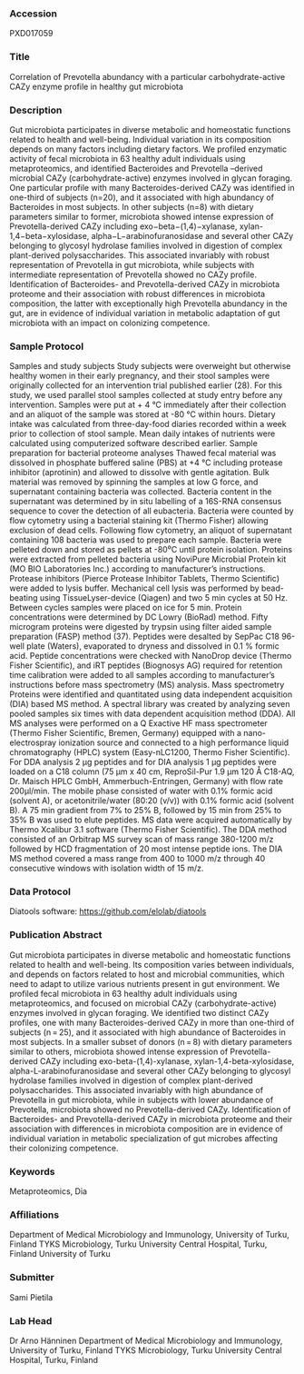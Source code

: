 ### Accession
PXD017059

### Title
Correlation of Prevotella abundancy with a particular carbohydrate-active CAZy enzyme profile in healthy gut microbiota

### Description
Gut microbiota participates in diverse metabolic and homeostatic functions related to health and well-being. Individual variation in its composition depends on many factors including dietary factors. We profiled enzymatic activity of fecal microbiota in 63 healthy adult individuals using metaproteomics, and identified Bacteroides and Prevotella –derived microbial CAZy (carbohydrate-active) enzymes involved in glycan foraging. One particular profile with many Bacteroides-derived CAZy was identified in one-third of subjects (n=20), and it associated with high abundancy of Bacteroides in most subjects. In other subjects (n=8) with dietary parameters similar to former, microbiota showed intense expression of Prevotella-derived CAZy including exo−beta−(1,4)−xylanase, xylan-1,4−beta−xylosidase, alpha−L−arabinofuranosidase and several other CAZy belonging to glycosyl hydrolase families involved in digestion of complex plant-derived polysaccharides. This associated invariably with robust representation of Prevotella in gut microbiota, while subjects with intermediate representation of Prevotella showed no CAZy profile. Identification of Bacteroides- and Prevotella-derived CAZy in microbiota proteome and their association with robust differences in microbiota composition, the latter with exceptionally high Prevotella abundancy in the gut, are in evidence of individual variation in metabolic adaptation of gut microbiota with an impact on colonizing competence.

### Sample Protocol
Samples and study subjects Study subjects were overweight but otherwise healthy women in their early pregnancy, and their stool samples were originally collected for an intervention trial published earlier (28). For this study, we used parallel stool samples collected at study entry before any intervention. Samples were put at + 4 °C immediately after their collection and an aliquot of the sample was stored at -80 °C within hours. Dietary intake was calculated from three-day-food diaries recorded within a week prior to collection of stool sample. Mean daily intakes of nutrients were calculated using computerized software described earlier. Sample preparation for bacterial proteome analyses Thawed fecal material was dissolved in phosphate buffered saline (PBS) at +4 °C including protease inhibitor (aprotinin) and allowed to dissolve with gentle agitation. Bulk material was removed by spinning the samples at low G force, and supernatant containing bacteria was collected. Bacteria content in the supernatant was determined by in situ labelling of a 16S-RNA consensus sequence to cover the detection of all eubacteria. Bacteria were counted by flow cytometry using a bacterial staining kit (Thermo Fisher) allowing exclusion of dead cells. Following flow cytometry, an aliquot of supernatant containing 108 bacteria was used to prepare each sample. Bacteria were pelleted down and stored as pellets at -80⁰C until protein isolation. Proteins were extracted from pelleted bacteria using NoviPure Microbial Protein kit (MO BIO Laboratories Inc.) according to manufacturer’s instructions. Protease inhibitors (Pierce Protease Inhibitor Tablets, Thermo Scientific) were added to lysis buffer. Mechanical cell lysis was performed by bead-beating using TissueLyser-device (Qiagen) and two 5 min cycles at 50 Hz. Between cycles samples were placed on ice for 5 min. Protein concentrations were determined by DC Lowry (BioRad) method. Fifty microgram proteins were digested by trypsin using filter aided sample preparation (FASP) method (37). Peptides were desalted by SepPac C18 96-well plate (Waters), evaporated to dryness and dissolved in 0.1 % formic acid. Peptide concentrations were checked with NanoDrop device (Thermo Fisher Scientific), and iRT peptides (Biognosys AG) required for retention time calibration were added to all samples according to manufacturer’s instructions before mass spectrometry (MS) analysis. Mass spectrometry Proteins were identified and quantitated using data independent acquisition (DIA) based MS method. A spectral library was created by analyzing seven pooled samples six times with data dependent acquisition method (DDA). All MS analyses were performed on a Q Exactive HF mass spectrometer (Thermo Fisher Scientific, Bremen, Germany) equipped with a nano-electrospray ionization source and connected to a high performance liquid chromatography (HPLC) system (Easy-nLC1200, Thermo Fisher Scientific). For DDA analysis 2 µg peptides and for DIA analysis 1 µg peptides were loaded on a C18 column (75 μm x 40 cm, ReproSil-Pur 1.9 μm 120 Å C18-AQ, Dr. Maisch HPLC GmbH, Ammerbuch-Entringen, Germany) with flow rate 200µl/min. The mobile phase consisted of water with 0.1% formic acid (solvent A), or acetonitrile/water (80:20 (v/v)) with 0.1% formic acid (solvent B). A 75 min gradient from 7% to 25% B, followed by 15 min from 25% to 35% B was used to elute peptides. MS data were acquired automatically by Thermo Xcalibur 3.1 software (Thermo Fisher Scientific). The DDA method consisted of an Orbitrap MS survey scan of mass range 380-1200 m/z followed by HCD fragmentation of 20 most intense peptide ions. The DIA MS method covered a mass range from 400 to 1000 m/z through 40 consecutive windows with isolation width of 15 m/z.

### Data Protocol
Diatools software: https://github.com/elolab/diatools

### Publication Abstract
Gut microbiota participates in diverse metabolic and homeostatic functions related to health and well-being. Its composition varies between individuals, and depends on factors related to host and microbial communities, which need to adapt to utilize various nutrients present in gut environment. We profiled fecal microbiota in 63 healthy adult individuals using metaproteomics, and focused on microbial CAZy (carbohydrate-active) enzymes involved in glycan foraging. We identified two distinct CAZy profiles, one with many Bacteroides-derived CAZy in more than one-third of subjects (n&#x2009;=&#x2009;25), and it associated with high abundance of Bacteroides in most subjects. In a smaller subset of donors (n&#x2009;=&#x2009;8) with dietary parameters similar to others, microbiota showed intense expression of Prevotella-derived CAZy including exo-beta-(1,4)-xylanase, xylan-1,4-beta-xylosidase, alpha-L-arabinofuranosidase and several other CAZy belonging to glycosyl hydrolase families involved in digestion of complex plant-derived polysaccharides. This associated invariably with high abundance of Prevotella in gut microbiota, while in subjects with lower abundance of Prevotella, microbiota showed no Prevotella-derived CAZy. Identification of Bacteroides- and Prevotella-derived CAZy in microbiota proteome and their association with differences in microbiota composition are in evidence of individual variation in metabolic specialization of gut microbes affecting their colonizing competence.

### Keywords
Metaproteomics, Dia

### Affiliations
Department of Medical Microbiology and Immunology, University of Turku, Finland TYKS Microbiology, Turku University Central Hospital, Turku, Finland
University of Turku

### Submitter
Sami Pietila

### Lab Head
Dr Arno Hänninen
Department of Medical Microbiology and Immunology, University of Turku, Finland TYKS Microbiology, Turku University Central Hospital, Turku, Finland


